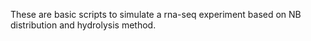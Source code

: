 These are basic scripts to simulate a rna-seq experiment based on NB distribution and hydrolysis method.
